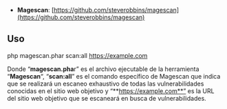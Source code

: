 

- **Magescan**: [https://github.com/steverobbins/magescan](https://github.com/steverobbins/magescan)


## Uso

php magescan.phar scan:all https://example.com

Donde “**magescan.pha**r” es el archivo ejecutable de la herramienta “**Magescan**“, “**scan:all**” es el comando específico de Magescan que indica que se realizará un escaneo exhaustivo de todas las vulnerabilidades conocidas en el sitio web objetivo y “**https://example.com**” es la URL del sitio web objetivo que se escaneará en busca de vulnerabilidades.